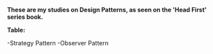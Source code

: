 <b>These are my studies on Design Patterns, as seen on the 'Head First' series book.</b>  


<b>Table:</b>

-Strategy Pattern
-Observer Pattern
